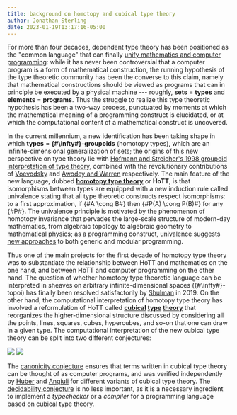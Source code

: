 ```yaml
---
title: background on homotopy and cubical type theory
author: Jonathan Sterling
date: 2023-01-19T13:17:16-05:00
---
```


For more than four decades, dependent type theory has been positioned as the "common language" that can finally [unify mathematics and computer programming](martin-loef-1982): while it has never been controversial that a computer program is a form of mathematical construction, the running hypothesis of the type theoretic community has been the converse to this claim, namely that mathematical constructions should be viewed as programs that can in principle be executed by a physical machine --- roughly, **sets** = **types** and **elements** = **programs**. Thus the struggle to realize this type theoretic hypothesis has been a two-way process, punctuated by moments at which the mathematical meaning of a programming construct is elucidated, or at which the computational content of a mathematical construct is uncovered.

In the current millennium, a new identification has been taking shape in which **types** = **{#\infty#}-groupoids** (homotopy types), which are an infinite-dimensional generalization of sets; the origins of this new perspective on type theory lie with [Hofmann and Streicher's 1998 groupoid interpretation of type theory](hofmann-streicher-1998), combined with the revolutionary contributions of [Voevodsky](voevodsky-2006) and [Awodey and Warren](awodey-warren-2009) respectively. The main feature of the new language, dubbed [**homotopy type theory**](hottbook) or **HoTT**, is that isomorphisms between types are equipped with a new induction rule called univalence stating that all type theoretic constructs respect isomorphisms: to a first approximation, if {#A \cong B#} then {#P(A) \cong P(B)#} for any {#P#}. The univalence principle is motivated by the phenomenon of homotopy invariance that pervades the large-scale structure of modern-day mathematics, from algebraic topology to algebraic geometry to mathematical physics; as a programming construct, univalence suggests [new approaches](acmz-2021) to both generic and modular programming.

Thus one of the main projects for the first decade of homotopy type theory was to substantiate the relationship between HoTT and mathematics on the one hand, and between HoTT and computer programming on the other hand. The question of whether homotopy type theoretic language can be interpreted in sheaves on arbitrary infinite-dimensional spaces ({#\infty#}-topoi) has finally been resolved satisfactorily by [Shulman](shulman-2019) in 2019. On the other hand, the computational interpretation of homotopy type theory has involved a reformulation of HoTT called **[cubical](abchfl-2021) [type](angiuli-favonia-harper-2018) [theory](cchm-2017)** that reorganizes the higher-dimensional structure discussed by considering all the points, lines, squares, cubes, hypercubes, and so-on that one can draw in a given type. The computational interpretation of the new cubical type theory can be split into two different conjectures:

![](jms-000S)
![](jms-000T)

The [canonicity conjecture](jms-000S) ensures that terms written in cubical type theory can be thought of as computer programs, and was verified independently by [Huber](huber-2018) and [Angiuli](angiuli-2019) for different variants of cubical type theory. The [decidability conjecture](jms-000T) is no less important, as it is a necessary ingredient to implement a *typechecker* or a *compiler* for a programming language based on cubical type theory.
